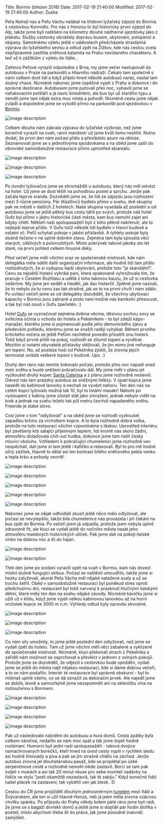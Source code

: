 ﻿Title: Bormio (březen 2016)
Date: 2017-02-19 21:40:00
Modified: 2017-02-19 21:40:00
Author: Zuzka


Peťa Nohejl nás a Peťu Váchu nalákal na třídenní lyžařský zájezd do Bormia s cestovkou Kormidlo. Pro nás s Honzou to byl historicky první výjezd do Alp, takže jsme byli natěšení na kilometry dlouhé nádherné sjezdovky jako z plakátu. Služby cestovky obnášely dopravu busem, ubytování, polopenzi a skipasy. Samotnému výletu ještě v událostech předcházela strastiplná výprava do lyžařského sevisu a odtud zpět na Žižkov, kde nás cestou zcela nepřipravené zastihla sněhová kalamita na Prahu nevídaného charakteru. A teď už k zážitkům z výletu do Itálie...

Zatímco Peťové vyrazili odpoledne z Brna, my jsme večer nastupovali do autobusu v Praze na parkovišti u Hlavního nádraží. Čekalo tam společně s námi celkem dost lidí a když přijelo hned několik autobusů naráz, nastal tam slušný chaos. Nicméně nakonec jsme úspěšně vyjeli z Prahy a dokonce i do správné destinace. Autobusem jsme putovali přes noc, vybavili jsme se nafukovacími polštáři a já navíc kinedrilem, ale bus byl už staršího typu a neměli jsme tam nějak extra moc místa a pohodlí. Nicméně cestu jsme nějak zvládli a dopoledne jsme se vylodili přimo na parkovišti pod sjezdovkou v [Bormiu](http://www.bormioski.eu/en/skiing/ski-area/ski-map/). 

![image description]({filename}/images/16.50.09.jpg)

Celkem dlouho nám zabrala výprava do lyžařské výzbroje, než jsme konečně vyrazili na svah, ranní manžestr už jsme kvůli tomu nestihli. Nutno dodat, že první den nám počasí přálo a převládalo azuro na obloze. Seznamovali jsme se s jednotlivýma sjezdovkama a na oběd jsme zašli do obrovské samoobslužné restaurace přímo uprostřed skiareálu.

![image description]({filename}/images/08.48.28.jpg)

![image description]({filename}/images/16.19.06.jpg)

![image description]({filename}/images/15.28.23.jpg)

Po úvodní lyžovačce jsme se shromáždili u autobusu, který nás měl odvézt na hotel. Už jsme se dost těšili na pohodlnou postel a sprchu. Jenže pak začala teprve sranda. Dozvěděli jsme se, že lidi ze zájezdu jsou rozhození mezi 3 různé penziony. Pár šťastlivců bydlelo přímo u svahu, dvě skupiny pak ve městě v dalších 2 hotelech. Naše skupina vysedala až poslední a od autobusu jsme se ještě pěkný kus cesty táhli po svých, protože náš hotel Gufo byl přímo v jádru historické části města, kam bus nemohl zajet ani kdyby chtěl. Někteří naši spolupasažéři byli z toho pěkně nakrknutí, ale to nejlepší teprve přišlo. V Gufu totiž několik lidí bydlelo v hlavní budově a ostatní vč. Peťů schytali pokoje v jakési přístavbě. A tyhlety pokoje byly slušně řečeno v ne uplně dobrém stavu. Zejména tam byla spousta věcí starých, ošklivých a polorozbitých. Místo pokrývek takové jakoby sto let staré, na první pohled celkem hnusné deky. 

Před večeří jsme měli všichni sraz ve společenské místnosti, kde nám delegátka měla sdělit další organizační informace, ale hodně lidí tam přišlo rozhodnutých, že si vydupou lepší ubytování, protože toto "je skandální!". Cenu za největší histerii vyhrála paní, která opakovaně vyhrožovala tím, že pracuje v Českém Rozhlasu a udělá z toho takovou kauzu, že už si cestovka neškrtne. My jsme jen seděli a hleděli, jak dav histerčil. Zpětně jsme naznali, že to nebylo za tu cenu zas tak strašné, jak se to na první chvíli i nám zdálo. Po uvítací večeři jsme se od delegátky dozvěděli, že všechny ubytovací kapacity v Bormiu jsou zabrané a proto není možné nás kamkoliv přesouvat, a tak byl náš osud v Gufu zpečetěn. :) 

Hotel [Gufo](http://www.hotelgufo.com/) se vyznačoval zejména dvěma věcma, děsivou sochou sovy se svítícíma očima u vchodu do hotelu a Pekelníkem - to byl zdejší kápo-manažer, kterého jsme si pojmenovali podle jeho démonického zjevu a především pohledu, kterému jsme se snažili raději vyhýbat. Během prvního kritického večera se ještě Peťům nechtěně povedlo přiostřit onu histerii. Totiž když prvně přišli na pokoj, rozhodli se ztlumit topení a vyvětrat. Mezitím si ostatní obyvatelé přístavby stěžovali, že jim mimo jiné nefunguje ani topení. No, až posléze hoši od Pekelníka zjistili, že zrovna jejich termostat ovládá veškeré topení v budově. Ups. :)

Druhý den ráno nás nemile šokovalo počasí, protože přes noc napadl snad metr sněhu a husté sněžení pokračovalo dál. My jsme měli v plánu jet vyzkoušet druhý kopec [Santa Caterina](http://www.santacaterina.it/en_inverno_skiarea_santa.aspx) a z plánu jsme rozhodně neslevili. Odvezl nás tam prázdný autobus se sněžnými řetězy. V úpatí kopce jsme nasedli do kabinové lanovky a nechali se vyvézt nahoru. Ten den nás na celém kopci lyžovalo možná tak 10, byl to totální masakr! Nahoře po vystoupení z kabiny jsme zůstali stát jako zmražení, jednak nebylo vidět na krok a jednak na svahu leželo tak půl metru česrtvě napadaného sněhu. Freeride je slabé slovo. 

Cosi jsme v tom "odlyžovali" a na oběd jsme se rozhodli vyzkoušet zapadlou krčmu za vrcholkem kopce. A to byla rozhodně dobrá volba, protože na tuto restauraci všichni vzpomínáme s láskou. Uprostřed interiéru byl zavěšený krb sálající příjemným teplem, lidi kromě nás skoro žádní, atmosféru dolaďovala chill-out hudba, dokonce jsme tam našli česky mluvící obsluhu. Vzhledem k pokračující chumelenici jsme rozhodně ven nespěchali, dali jsme si tam ještě i kafíčko a relaxovali. Byl to pro mě hodně silný zážitek, hlavně to dělal asi ten kontrast bílého sněhového pekla venku a tepla krbu a pohody vevnitř. 

![image description]({filename}/images/11.50.34.jpg)

![image description]({filename}/images/14.20.11.jpg)

![image description]({filename}/images/12.09.34.jpg)

![image description]({filename}/images/13.16.14.jpg)

![image description]({filename}/images/16.42.45.jpg)

Nakonec jsme se nějak odhodlali zkusit ještě něco málo odlyžovat, ale počasí se nevylepšilo, takže bílá chumelenice nás provázela i při čekání na bus zpět do Bormia. Po večeři jsem já odpadla, protože jsem nebyla úplně zdravotně fit, ale kluci se vydali ještě do nočního města nasát jeho atmosféru malebných historických uliček. Pak jsme dali na pokoji italské vínko na dobrou noc a šli do hajan.

![image description]({filename}/images/21.07.53.jpg)

![image description]({filename}/images/21.19.35.jpg)

Třetí den jsme po snídani vyrazili opět na svah v Bormiu, kam nás dovezl místní slušně fungující skibus. Počasí se naštěstí umoudřilo, takže jsme si hezky zalyžovali, akorát Peťa Vácha měl nějaké natažené svaly a už se trochu šetřil. Oběd v samoobslužné restauraci byl poněkud stres oproti předchozímu dni, restaurant byl totiž narvaný k prasknutí hlučnými italskými dětmi, které měly ten den na svahu nějaké závody. Nicméně kávičku jsme si užili už v klidu, když jsme vyjeli velkou kabinovou lanovkou až na horní vrcholek kopce ve 3000 m n.m. Výhledy odtud byly opravdu skvostné. 

![image description]({filename}/images/12.17.35.jpg)

![image description]({filename}/images/15.28.31.jpg)

![image description]({filename}/images/15.08.13.jpg)

Co nám síly umožnily, to jsme ještě poslední den odlyžovali, než jsme se vydali zpět do hotelu. Tam už jsme všichni měli věci zabalené a vyklizené do společenské místnosti. Nicméně, kluci překonali strach z Pekelníka a zařídili nám možnost se osprchovat a převléct v jednom z volných pokojů. Protože jsme se dozvěděli, že odjezd s cestovkou bude opožděn, vydali jsme se ještě do města najít nějakou restauraci, kde si dáme dobrou večeři, a to se nám podařilo. Interiér té restaurace byl správně obskurní - byl to mišmaš uplně všeho, co se dá označit za dekorační prvek. Ale najedli jsme se dobře, levně a samozřejmě jsme nezapomněli ani na skleničku vína na rozloučenou s Bormiem. 

![image description]({filename}/images/11.34.40.jpg)

![image description]({filename}/images/11.35.04.jpg)

![image description]({filename}/images/12.28.34.jpg)

![image description]({filename}/images/16.39.44.jpg)

Pak už následovalo nalodění do autobusu a hurá domů. Cesta zpátky byla celkem náročná, nedařilo se nám moc spát a tak jsme dojeli hodně rozlámaní. Humorní byli jedni naši spolupasažéři - taková dvojice namachrovaných borečků, kteří hned na úvod cesty vypili v rychlém sledu asi hodně limonády a piva a pak se jim strašně chtělo na záchod. Jenže autobus zrovna jel dlouhatánskou pasáž, kde se proplétal po úzké serpentinové cestě a rozhodně nemohl nikde zastavit. Borci se tam pak svíjeli v mukách a asi tak 20 minut vkuse pro sebe mumlali nadávky na řidiče ve stylu "jestli okamžitě nezastavíš, tak tě zabiju." Když konečně řidič našel plácek na zastavení, tak vyběhli ven jak blesk. :D 

Cestou do ČR jsme projížděli dlouhým jednosměrným [tunelem](https://en.wikipedia.org/wiki/Munt_la_Schera_Tunnel) mezi Itálií a Švýcarskem, ale ten si užil hlavně Honza, neb já jsem měla zrovna vzácnou chvilku spánku. Po příjezdu do Prahy někdy kolem páté ráno jsme byli rádi, že jsme se s bagáží dovlekli domů a ještě jsme si dopřáli pár hodin šlofíka v posteli, místo abychom třeba šli do práce, jak jsme původně (naivně) zamýšleli.  
